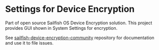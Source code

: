 # Settings for Device Encryption

Part of open source Sailfish OS Device Encryption solution. This
project provides GUI shown in System Settings for encryption.

See
[sailfish-device-encryption-community](https://github.com/sailfishos-open/sailfish-device-encryption-community)
repository for documentation and use it to file issues.